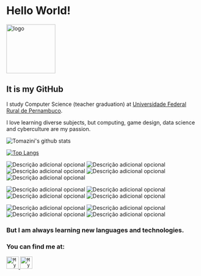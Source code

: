 
<h1>Hello World!</h1>
<img src="https://rtomazini42.github.io/assets/NovosIcons/Logo_color.png" alt= "logo" width="128" height="128">

<h2>It is my GitHub</h2>
<p>I study Computer Science (teacher  graduation) at <a href = http://www.ufrpe.br/br/content/licenciatura-em-computa%C3%A7%C3%A3o>Universidade Federal Rural de Pernambuco</a>.</p>
<p>I love learning diverse subjects, but computing, game design, data science and cyberculture are my passion.</p>




![Tomazini's github stats](https://github-readme-stats.vercel.app/api?username=rtomazini42&count_private=false&show_icons=true&theme=material-palenight&hide_border=true&hide=stars&hide_title=true)

[![Top Langs](https://github-readme-stats.vercel.app/api/top-langs/?username=rtomazini42&hide=html,css,jupyter%20notebook&theme=material-palenight&hide_border=true)](https://github.com/rtomazini42/github-readme-stats)


![Descrição adicional opcional](https://img.shields.io/badge/-Java-1E90FF?logo=EclipseIDE&logoColor=ffffff&style=flat)
![Descrição adicional opcional](https://img.shields.io/badge/-Python-8080ff?logo=python&logoColor=ffffff&style=flat)
![Descrição adicional opcional](https://img.shields.io/badge/-C-8080ff?logo=C&logoColor=ffffff&style=flat)
![Descrição adicional opcional](https://img.shields.io/badge/-JavaScript-8080ff?logo=JavaScript&logoColor=ffffff&style=flat)
![Descrição adicional opcional](https://img.shields.io/badge/-Pascal-000000?logo=prettier&logoColor=ffffff&style=flat)

![Descrição adicional opcional](https://img.shields.io/badge/-Git-ff0000?logo=Git&logoColor=ffffff&style=flat)
![Descrição adicional opcional](https://img.shields.io/badge/-VisualStudioCode-ff0000?logo=VisualStudioCode&logoColor=ffffff&style=flat)
![Descrição adicional opcional](https://img.shields.io/badge/-Delphi-ff1f1f?logo=delphi&logoColor=e9feff&style=flat)
![Descrição adicional opcional](https://img.shields.io/badge/-Linux-ff0000?logo=Linux&logoColor=ffffff&style=flat)

![Descrição adicional opcional](https://img.shields.io/badge/-Photoshop-ff0000?logo=AdobePhotoshop&logoColor=ffffff&style=flat)
![Descrição adicional opcional](https://img.shields.io/badge/-Unity-ff0000?logo=Unity&logoColor=ffffff&style=flat)
![Descrição adicional opcional](https://img.shields.io/badge/-Wordpress-ff0000?logo=Wordpress&logoColor=ffffff&style=flat)
![Descrição adicional opcional](https://img.shields.io/badge/-Gimp-ff0000?logo=Gimp&logoColor=ffffff&style=flat)


<h3> But I am always learning new languages and technologies. </h3>

<h3> You can find me at: </h3>

<a href="https://www.linkedin.com/in/renan-tomazini/">
  <code><img alt="My linkedin" width="32" src="https://cdn.icon-icons.com/icons2/1099/PNG/512/1485482199-linkedin_78667.png" /></code>
</a>

<a href="mailto:renantomazini@gmail.com">
  <code><img alt="My e-mail" width="32" src="https://cdn.icon-icons.com/icons2/1826/PNG/512/4202011emailgmaillogomailsocialsocialmedia-115677_115624.png" /></code>
</a>

